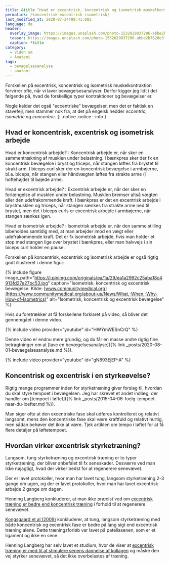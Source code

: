 ```yaml
---
title: &title "Hvad er excentrisk, koncentrisk og isometrisk muskelkontraktion og bevægelse?"
permalink: /koncentrisk-excentrisk-isometrisk/
last_modified_at: 2020-07-24T09:41:09Z
language: da
header:
  overlay_image: https://images.unsplash.com/photo-1532029837206-abbe2b7620e3?ixlib=rb-1.2.1&ixid=eyJhcHBfaWQiOjEyMDd9&auto=format&fit=crop&w=1950&q=80
  teaser: https://images.unsplash.com/photo-1532029837206-abbe2b7620e3?ixlib=rb-1.2.1&ixid=eyJhcHBfaWQiOjEyMDd9&auto=format&fit=crop&w=400&q=80
  caption: *title
category:
  - Viden om
  - Anatomi
tags:
  - bevægelsesanalyse
  - anatomi
---
```


Forskellen på excentrisk, koncentrisk og isometrisk muskelkontraktion forvirrer ofte, når vi laver bevægelsesanalyser. Derfor kigger jeg lidt i det følgende på, hvad de forskellige typer kontraktioner og bevægelser er.

Nogle kalder det også "eccentriske" bevægelser, men det er faktisk en stavefejl, men stammer nok fra, at det på engelsk hedder _eccentric_, _isometric_ og _concentric_.
{: .notice .notice--info }

## Hvad er koncentrisk, excentrisk og isometrisk arbejde

Hvad er koncentrisk arbejde? 
: Koncentrisk arbejde er, når sker en sammentrækning af musklen under belastning. I bænkpres sker der fx en koncentrisk bevægelse i bryst og triceps, når stangen løftes fra brystet til strakt arm. I biceps curl sker der en koncentrisk bevægelse i armbøjerne, bl.a. biceps, når stangen eller håndvægten løftes fra strakte arme (i hoftehøjde) til bøjede arme.

Hvad er excentrisk arbejde?
: Excentrisk arbejde er, når der sker en forlængelse af musklen under belastning. Musklen bremser altså vægten eller den udefrakommende kraft. I bænkpres er det en excentrisk arbejde i brystmusklen og triceps, når stangen sænkes fra strakte arme ned til brystet, men det i biceps curls er excentrisk arbejde i armbøjerne, når stangen sænkes igen.

Hvad er isometrisk arbejde?
: Isometrisk arbejde er, når den samme stilling bibeholdes samtidig med, at man arbejder imod en vægt eller udefrakommende kraft. Det er fx isometrisk arbejde, hvis man holder et stop med stangen lige over brystet i bænkpres, eller man halvvejs i sin biceps curl holder en pause.

Forskellen på koncentrisk, excentrisk og isometrisk arbejde er også rigtig godt illustreret i denne figur:

{% include figure image_path="https://i.pinimg.com/originals/ea/1a/29/ea1a2992c25aba18c4913fd27e27bc53.jpg" caption="Isometrisk, koncentrisk og excentrisk bevægelse. Kilde: [www.communitymedical.org](https://www.communitymedical.org/about-us/News/What,-When,-Why-How-of-Isometrics)" alt="Isometrisk, koncentrisk og excentrisk bevægelse" %}

Hvis du foretrækker at få forskellene forklaret på video, så bliver det gennemgået i denne video.

{% include video provider="youtube" id="HWYmWESnCrQ" %}

Denne video er endnu mere grundig, og du får en masse andre rigtig fine betragtninger om at [lave en bevægelsesanalyse]({% link _posts/2020-08-01-bevaegelsesanalyse.md %}).

{% include video provider="youtube" id="gN893EjEP-A" %}

## Koncentrisk og excentrisk i en styrkeøvelse?

Rigtig mange programmer inden for styrketræning giver forslag til, hvordan du skal styre tempoet i bevægelsen. Jeg har skrevet et andet indlæg, der handler om [tempoet i løftet]({% link _posts/2015-04-06-foelg-tempoet-naar-du-loefter.md %}).

Man siger ofte at den excentriske fase skal udføres kontrolleret og relativt langsomt, mens den koncentriske fase skal være kraftfuld og relativt hurtig, men sådan behøver det ikke at være. Tjek artiklen om tempo i løftet for at få flere detaljer på løftetempoet.

## Hvordan virker excentrisk styrketræning?

Langsom, tung styrketræning og excentrisk træning er to typer styrketræning, der bliver anbefalet til fx seneskader. Desværre ved man ikke nøjagtigt, hvad der virker bedst for at regenerere senevævet.

Der er lavet protokoller, hvor man har lavet tung, langsom styrketræning 2-3 gange om ugen, og der er lavet protokoller, hvor man har lavet excentrisk arbejde 2 gange om dagen.

Henning Langberg konkluderer, at man ikke præcist ved om [excentrisk træning er bedre end koncentrisk træning](http://www.henninglangberg.dk/eccentrisk-eller-koncentrisk/) i forhold til at regenerere senevævet. 

[Kongsgaard et al (2009)](http://www.ncbi.nlm.nih.gov/pubmed/19793213) konkluderer, at tung, langsom styrketræning med både koncentrisk og excentrisk fase er bedre på lang sigt end excentrisk træning alene. Dette træningsforløb var lavet på patellasenen, som er et ligament og ikke en sene.

Henning Langberg har selv lavet et studium, hvor de viser at [excentrisk træning er med til at stimulere senens dannelse af kollagen](http://henninglangberg.wordpress.com/seneskader-tendons/eccentrisk-traening-derfor-virker-det/) og måske den vej styrker senevævet, så det ikke overbelastes af træning.
